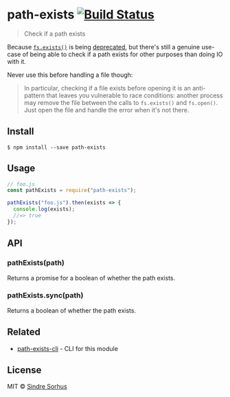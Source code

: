 # path-exists [![Build Status](https://travis-ci.org/sindresorhus/path-exists.svg?branch=master)](https://travis-ci.org/sindresorhus/path-exists)

> Check if a path exists

Because [`fs.exists()`](https://nodejs.org/api/fs.html#fs_fs_exists_path_callback) is being [deprecated](https://github.com/iojs/io.js/issues/103), but there's still a genuine use-case of being able to check if a path exists for other purposes than doing IO with it.

Never use this before handling a file though:

> In particular, checking if a file exists before opening it is an anti-pattern that leaves you vulnerable to race conditions: another process may remove the file between the calls to `fs.exists()` and `fs.open()`. Just open the file and handle the error when it's not there.

## Install

```
$ npm install --save path-exists
```

## Usage

```js
// foo.js
const pathExists = require("path-exists");

pathExists("foo.js").then(exists => {
  console.log(exists);
  //=> true
});
```

## API

### pathExists(path)

Returns a promise for a boolean of whether the path exists.

### pathExists.sync(path)

Returns a boolean of whether the path exists.

## Related

* [path-exists-cli](https://github.com/sindresorhus/path-exists-cli) - CLI for this module

## License

MIT © [Sindre Sorhus](https://sindresorhus.com)
